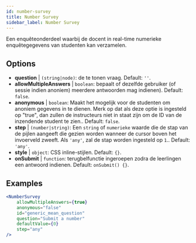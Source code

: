 ```yaml
---
id: number-survey
title: Number Survey
sidebar_label: Number Survey
---
```


Een enquêteonderdeel waarbij de docent in real-time numerieke enquêtegegevens van studenten kan verzamelen.

## Options

* __question__ | `(string|node)`: de te tonen vraag. Default: `''`.
* __allowMultipleAnswers__ | `boolean`: bepaalt of dezelfde gebruiker (of sessie indien anoniem) meerdere antwoorden mag indienen). Default: `false`.
* __anonymous__ | `boolean`: Maakt het mogelijk voor de studenten om anoniem gegevens in te dienen. Merk op dat als deze optie is ingesteld op "true", dan zullen de instructeurs niet in staat zijn om de ID van de inzendende student te zien.. Default: `false`.
* __step__ | `(number|string)`: Een `string` of `numerieke` waarde die de stap van de pijlen aangeeft die gezien worden wanneer de cursor boven het invoerveld zweeft. Als `'any'`, zal de stap worden ingesteld op `1`.. Default: `'any'`.
* __style__ | `object`: CSS inline-stijlen. Default: `{}`.
* __onSubmit__ | `function`: terugbelfunctie ingeroepen zodra de leerlingen een antwoord indienen. Default: `onSubmit() {}`.


## Examples

```jsx live
<NumberSurvey
    allowMultipleAnswers={true}
    anonymous="false"
    id="generic_mean_question"
    question="Submit a number"
    defaultValue={0}
    step="any"
/>
```

